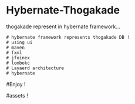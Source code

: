 # Hybernate-Thogakade
thogakade represent in hybernate framework...

    # hybernate framework represents thogakade DB !
    # using ui
    # maven
    # fxml
    # jfoinex
    # lombokc
    # Layaerd architecture
    # hybernate

#Enjoy !

#assets !


